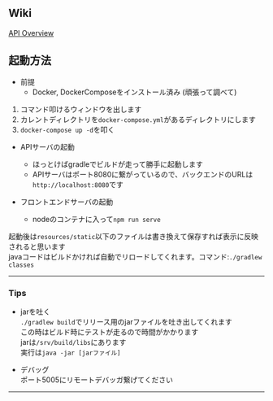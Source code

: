 ## Wiki 
[API Overview](https://github.com/Non-Sense/mew/wiki/API-Overview)

## 起動方法
- 前提  
    - Docker, DockerComposeをインストール済み (頑張って調べて)  

1. コマンド叩けるウィンドウを出します  
1. カレントディレクトリを`docker-compose.yml`があるディレクトリにします  
1. `docker-compose up -d`を叩く  

- APIサーバの起動
  - ほっとけばgradleでビルドが走って勝手に起動します
  - APIサーバはポート8080に繋がっているので、バックエンドのURLは`http://localhost:8080`です  

- フロントエンドサーバの起動
  - nodeのコンテナに入って`npm run serve`

起動後は`resources/static`以下のファイルは書き換えて保存すれば表示に反映されると思います  
javaコードはビルドかければ自動でリロードしてくれます。コマンド:`./gradlew classes`

***
### Tips
- jarを吐く  
  `./gradlew build`でリリース用のjarファイルを吐き出してくれます  
  この時はビルド時にテストが走るので時間がかかります  
  jarは`/srv/build/libs`にあります  
  実行は`java -jar [jarファイル]`  


- デバッグ  
  ポート5005にリモートデバッガ繋げてください
***
